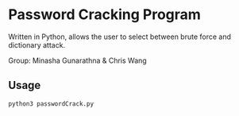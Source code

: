 # Password Cracking Program
Written in Python, allows the user to select between brute force and dictionary attack.

Group: Minasha Gunarathna & Chris Wang

## Usage ##
`python3 passwordCrack.py`
